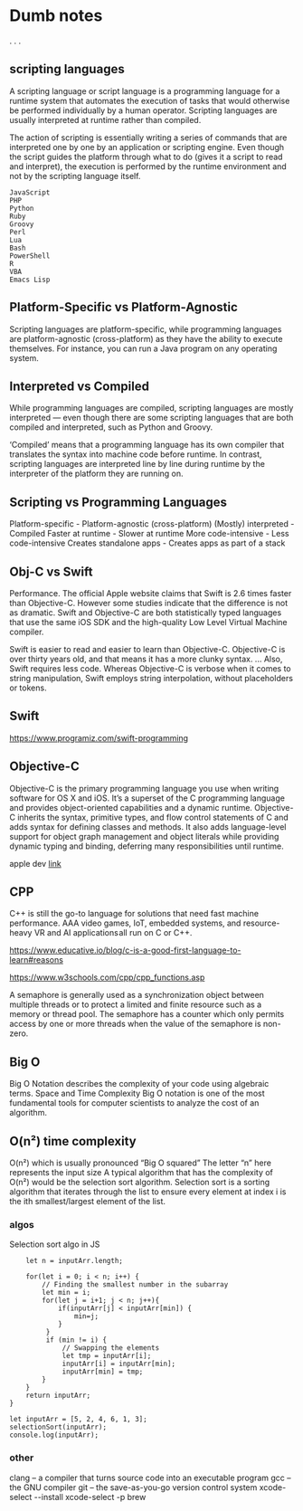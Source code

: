 # Dumb notes 
.
.
.
## scripting languages
A scripting language or script language is a programming language for a runtime system that automates the execution of tasks that would otherwise be performed individually by a human operator. Scripting languages are usually interpreted at runtime rather than compiled.

The action of scripting is essentially writing a series of commands that are interpreted one by one by an application or scripting engine. Even though the script guides the platform through what to do (gives it a script to read and interpret), the execution is performed by the runtime environment and not by the scripting language itself.

```
JavaScript
PHP
Python
Ruby
Groovy
Perl
Lua
Bash
PowerShell
R
VBA
Emacs Lisp
```

## Platform-Specific vs Platform-Agnostic
Scripting languages are platform-specific, while programming languages are platform-agnostic (cross-platform) as they have the ability to execute themselves. For instance, you can run a Java program on any operating system.

## Interpreted vs Compiled
While programming languages are compiled, scripting languages are mostly interpreted — even though there are some scripting languages that are both compiled and interpreted, such as Python and Groovy.

‘Compiled’ means that a programming language has its own compiler that translates the syntax into machine code before runtime. In contrast, scripting languages are interpreted line by line during runtime by the interpreter of the platform they are running on.

## Scripting vs Programming Languages
Platform-specific - 	Platform-agnostic (cross-platform)
(Mostly) interpreted - 	Compiled
Faster at runtime -	Slower at runtime
More code-intensive -	Less code-intensive
Creates standalone apps -	Creates apps as part of a stack



## Obj-C vs Swift
Performance. The official Apple website claims that Swift is 2.6 times faster than Objective-C. However some studies indicate that the difference is not as dramatic. Swift and Objective-C are both statistically typed languages that use the same iOS SDK and the high-quality Low Level Virtual Machine compiler.

Swift is easier to read and easier to learn than Objective-C. Objective-C is over thirty years old, and that means it has a more clunky syntax. ... Also, Swift requires less code. Whereas Objective-C is verbose when it comes to string manipulation, Swift employs string interpolation, without placeholders or tokens.

## Swift

https://www.programiz.com/swift-programming



## Objective-C

Objective-C is the primary programming language you use when writing software for OS X and iOS. It’s a superset of the C programming language and provides object-oriented capabilities and a dynamic runtime. Objective-C inherits the syntax, primitive types, and flow control statements of C and adds syntax for defining classes and methods. It also adds language-level support for object graph management and object literals while providing dynamic typing and binding, deferring many responsibilities until runtime.

apple dev [link](https://developer.apple.com/library/archive/documentation/Cocoa/Conceptual/ProgrammingWithObjectiveC/Introduction/Introduction.html)


## CPP

C++ is still the go-to language for solutions that need fast machine performance. AAA video games, IoT, embedded systems, and resource-heavy VR and AI applications all run on C or C++.

https://www.educative.io/blog/c-is-a-good-first-language-to-learn#reasons

https://www.w3schools.com/cpp/cpp_functions.asp

A semaphore is generally used as a synchronization object between multiple threads or to protect a limited and finite resource such as a memory or thread pool. The semaphore has a counter which only permits access by one or more threads when the value of the semaphore is non-zero.



## Big O
Big O Notation describes the complexity of your code using algebraic terms.
Space and Time Complexity
Big O notation is one of the most fundamental tools for computer scientists to analyze the cost of an algorithm.

## O(n²) time complexity
O(n²) which is usually pronounced “Big O squared”
The letter “n” here represents the input size
A typical algorithm that has the complexity of O(n²) would be the selection sort algorithm. Selection sort is a sorting algorithm that iterates through the list to ensure every element at index i is the ith smallest/largest element of the list. 

### algos
Selection sort algo
in JS
```function selectionSort(inputArr) { 
    let n = inputArr.length;
        
    for(let i = 0; i < n; i++) {
        // Finding the smallest number in the subarray
        let min = i;
        for(let j = i+1; j < n; j++){
            if(inputArr[j] < inputArr[min]) {
                min=j; 
            }
         }
         if (min != i) {
             // Swapping the elements
             let tmp = inputArr[i]; 
             inputArr[i] = inputArr[min];
             inputArr[min] = tmp;      
        }
    }
    return inputArr;
}
```
```
let inputArr = [5, 2, 4, 6, 1, 3];
selectionSort(inputArr);
console.log(inputArr);
```


### other
clang – a compiler that turns source code into an executable program
gcc – the GNU compiler
git – the save-as-you-go version control system
xcode-select --install
xcode-select -p
brew
